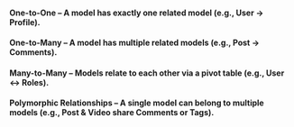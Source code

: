 
   
<h4>One-to-One – A model has exactly one related model (e.g., User → Profile).</h4>
<h4>One-to-Many – A model has multiple related models (e.g., Post → Comments).</h4>
<h4>Many-to-Many – Models relate to each other via a pivot table (e.g., User ↔ Roles).</h4>

<h4>Polymorphic Relationships – A single model can belong to multiple models (e.g., Post & Video share Comments or Tags).</h4>